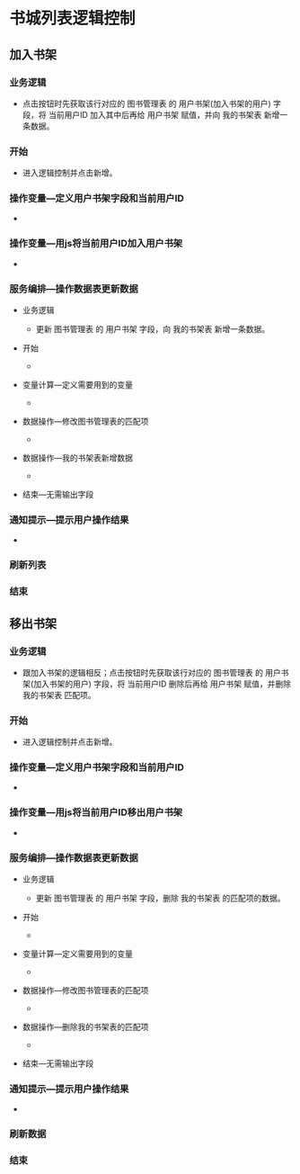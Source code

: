 # 书城列表逻辑控制

## 加入书架

### 业务逻辑

- 点击按钮时先获取该行对应的 图书管理表 的 用户书架(加入书架的用户) 字段，将 当前用户ID 加入其中后再给 用户书架 赋值，并向 我的书架表 新增一条数据。

### 开始

- 进入逻辑控制并点击新增。

### 操作变量—定义用户书架字段和当前用户ID

-  

### 操作变量—用js将当前用户ID加入用户书架

-  

### 服务编排—操作数据表更新数据

- 业务逻辑

	- 更新 图书管理表 的 用户书架 字段，向 我的书架表 新增一条数据。

- 开始

	-  

- 变量计算—定义需要用到的变量

	-  

- 数据操作—修改图书管理表的匹配项

	-  

- 数据操作—我的书架表新增数据

	-  

- 结束—无需输出字段

### 通知提示—提示用户操作结果

-  

### 刷新列表

### 结束

## 移出书架

### 业务逻辑

- 跟加入书架的逻辑相反；点击按钮时先获取该行对应的 图书管理表 的 用户书架(加入书架的用户) 字段，将 当前用户ID 删除后再给 用户书架 赋值，并删除 我的书架表 匹配项。

### 开始

- 进入逻辑控制并点击新增。

### 操作变量—定义用户书架字段和当前用户ID

-  

### 操作变量—用js将当前用户ID移出用户书架

-  

### 服务编排—操作数据表更新数据

- 业务逻辑

	- 更新 图书管理表 的 用户书架 字段，删除 我的书架表 的匹配项的数据。

- 开始

	-  

- 变量计算—定义需要用到的变量

	-  

- 数据操作—修改图书管理表的匹配项

	-  

- 数据操作—删除我的书架表的匹配项

	-  

- 结束—无需输出字段

### 通知提示—提示用户操作结果

-  

### 刷新数据

### 结束

